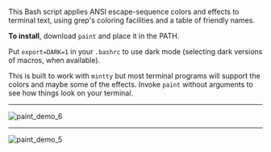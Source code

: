 This Bash script applies ANSI escape-sequence colors and effects to terminal text, using grep's coloring facilities and a table of friendly names.

**To install**, download `paint` and place it in the PATH.   

Put `export=DARK=1` in your `.bashrc` to use dark mode (selecting dark versions of macros, when available).

This is built to work with `mintty` but most terminal programs will support the colors and maybe some of the effects.  Invoke `paint` without arguments to see how things look on your terminal.
_________________
![paint_demo_6](https://github.com/user-attachments/assets/8a1f640f-8239-40cd-8d7b-62e08d69d6cd)
_________________
![paint_demo_5](https://github.com/user-attachments/assets/132db9cf-548d-4b98-8347-0f855d33461c)
